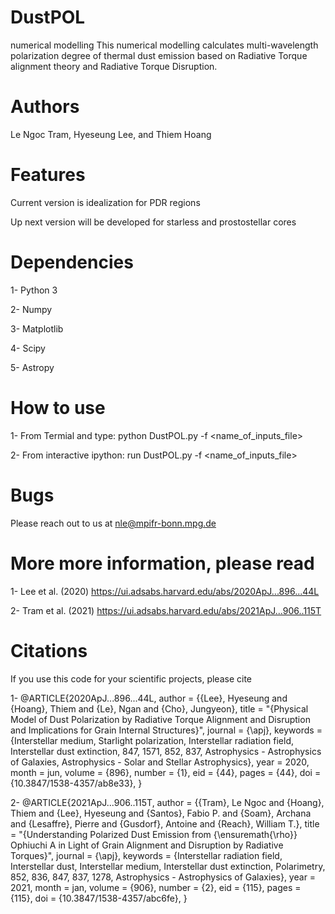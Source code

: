 # DustPOL
numerical modelling
This numerical modelling calculates multi-wavelength polarization degree of thermal dust emission 
based on Radiative Torque alignment theory and Radiative Torque Disruption.

# Authors
Le Ngoc Tram, Hyeseung Lee, and Thiem Hoang

# Features

Current version is idealization for PDR regions

Up next version will be developed for starless and prostostellar cores

# Dependencies

1- Python 3

2- Numpy

3- Matplotlib

4- Scipy

5- Astropy

# How to use

1- From Termial and type: python DustPOL.py -f <name_of_inputs_file>

2- From interactive ipython: run DustPOL.py -f <name_of_inputs_file>

# Bugs
Please reach out to us at nle@mpifr-bonn.mpg.de 

# More more information, please read

1- Lee et al. (2020) https://ui.adsabs.harvard.edu/abs/2020ApJ...896...44L

2- Tram et al. (2021) https://ui.adsabs.harvard.edu/abs/2021ApJ...906..115T

# Citations
If you use this code for your scientific projects, please cite

1- @ARTICLE{2020ApJ...896...44L,
       author = {{Lee}, Hyeseung and {Hoang}, Thiem and {Le}, Ngan and {Cho}, Jungyeon},
        title = "{Physical Model of Dust Polarization by Radiative Torque Alignment and Disruption and Implications for Grain Internal Structures}",
      journal = {\apj},
     keywords = {Interstellar medium, Starlight polarization, Interstellar radiation field, Interstellar dust extinction, 847, 1571, 852, 837, Astrophysics - Astrophysics of Galaxies, Astrophysics - Solar and Stellar Astrophysics},
         year = 2020,
        month = jun,
       volume = {896},
       number = {1},
          eid = {44},
        pages = {44},
          doi = {10.3847/1538-4357/ab8e33},
}

2- @ARTICLE{2021ApJ...906..115T,
       author = {{Tram}, Le Ngoc and {Hoang}, Thiem and {Lee}, Hyeseung and {Santos}, Fabio P. and {Soam}, Archana and {Lesaffre}, Pierre and {Gusdorf}, Antoine and {Reach}, William T.},
        title = "{Understanding Polarized Dust Emission from {\ensuremath{\rho}} Ophiuchi A in Light of Grain Alignment and Disruption by Radiative Torques}",
      journal = {\apj},
     keywords = {Interstellar radiation field, Interstellar dust, Interstellar medium, Interstellar dust extinction, Polarimetry, 852, 836, 847, 837, 1278, Astrophysics - Astrophysics of Galaxies},
         year = 2021,
        month = jan,
       volume = {906},
       number = {2},
          eid = {115},
        pages = {115},
          doi = {10.3847/1538-4357/abc6fe},
}
